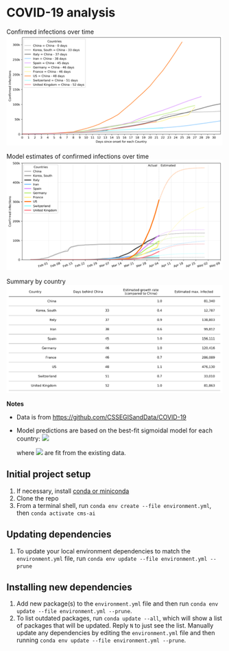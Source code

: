 # COVID-19 analysis

Confirmed infections over time
![Growth rate](figures/growth_rate.png)

Model estimates of confirmed infections over time
![Growth estimations](figures/growth_estimations.png)

Summary by country
![Summary table](figures/summary_table.png)

**Notes**

- Data is from <https://github.com/CSSEGISandData/COVID-19>
- Model predictions are based on the best-fit sigmoidal model for each country:
    <img src="https://render.githubusercontent.com/render/math?math=%5Cfrac%7BA%7D%7B(1%20%2B%20Bt)e%5E%7B%5Calpha(t%20-%20t_0)%7D%7D">

    where <img src="https://render.githubusercontent.com/render/math?math=A%2C%20B%2C%20%5Calpha%2C%20t_0"> are fit from the existing data.

## Initial project setup

1. If necessary, install [conda or miniconda](https://docs.conda.io/projects/conda/en/latest/user-guide/install/index.html)
2. Clone the repo
3. From a terminal shell, run `conda env create --file environment.yml`, then `conda activate cms-ai`

## Updating dependencies

1. To update your local environment dependencies to match the `environment.yml` file, run `conda env update --file environment.yml --prune`

## Installing new dependencies

1. Add new package(s) to the `environment.yml` file and then run `conda env update --file environment.yml --prune`.
2. To list outdated packages, run `conda update --all`, which will show a list of packages that will be updated. Reply `N` to just see the list. Manually update any dependencies by editing the `environment.yml` file and then running `conda env update --file environment.yml --prune`.

